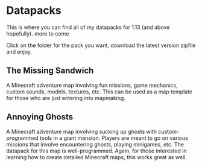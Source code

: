 # Datapacks

This is where you can find all of my datapacks for 1.13 (and above hopefully). more to come

Click on the folder for the pack you want, download the latest version zipfile and enjoy.

## The Missing Sandwich

A Minecraft adventure map involving fun missions, game mechanics, custom sounds, models, textures, etc. This can be used as a map template for those who are just entering into mapmaking.

## Annoying Ghosts

A Minecraft adventure map involving sucking up ghosts with custom-programmed tools in a giant mansion. Players are meant to go on various missions that involve encountering ghosts, playing minigames, etc. The datapack for this map is well-programmed. Again, for those interested in learning how to create detailed Minecraft maps, this works great as well. 
